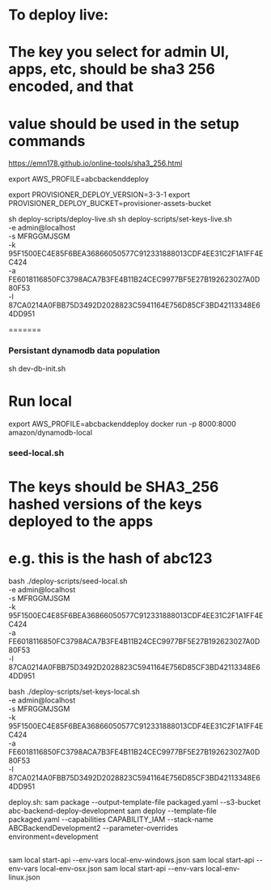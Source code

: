 # To deploy live:

# The key you select for admin UI, apps, etc, should be sha3 256 encoded, and that 
# value should be used in the setup commands
https://emn178.github.io/online-tools/sha3_256.html

export AWS_PROFILE=abcbackenddeploy

export PROVISIONER_DEPLOY_VERSION=3-3-1
export PROVISIONER_DEPLOY_BUCKET=provisioner-assets-bucket




sh deploy-scripts/deploy-live.sh
sh deploy-scripts/set-keys-live.sh \
  -e admin@localhost \
  -s MFRGGMJSGM \
  -k 95F1500EC4E85F6BEA36866050577C912331888013CDF4EE31C2F1A1FF4EC424 \
  -a FE6018116850FC3798ACA7B3FE4B11B24CEC9977BF5E27B192623027A0D80F53 \
  -l 87CA0214A0FBB75D3492D2028823C5941164E756D85CF3BD42113348E64DD951


=======


### Persistant dynamodb data population

sh dev-db-init.sh


# Run local 
export AWS_PROFILE=abcbackenddeploy
docker run -p 8000:8000 amazon/dynamodb-local


### seed-local.sh
# The keys should be SHA3_256 hashed versions of the keys deployed to the apps
# e.g. this is the hash of abc123
bash ./deploy-scripts/seed-local.sh \
  -e admin@localhost \
  -s MFRGGMJSGM \
  -k 95F1500EC4E85F6BEA36866050577C912331888013CDF4EE31C2F1A1FF4EC424 \
  -a FE6018116850FC3798ACA7B3FE4B11B24CEC9977BF5E27B192623027A0D80F53 \
  -l 87CA0214A0FBB75D3492D2028823C5941164E756D85CF3BD42113348E64DD951

bash ./deploy-scripts/set-keys-local.sh \
  -e admin@localhost \
  -s MFRGGMJSGM \
  -k 95F1500EC4E85F6BEA36866050577C912331888013CDF4EE31C2F1A1FF4EC424 \
  -a FE6018116850FC3798ACA7B3FE4B11B24CEC9977BF5E27B192623027A0D80F53 \
  -l 87CA0214A0FBB75D3492D2028823C5941164E756D85CF3BD42113348E64DD951



deploy.sh:
sam package --output-template-file packaged.yaml --s3-bucket abc-backend-deploy-development
sam deploy --template-file packaged.yaml --capabilities CAPABILITY_IAM --stack-name ABCBackendDevelopment2 --parameter-overrides environment=development






## 
sam local start-api --env-vars local-env-windows.json
sam local start-api --env-vars local-env-osx.json
sam local start-api --env-vars local-env-linux.json
